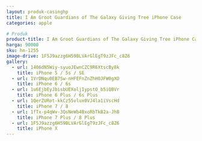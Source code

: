 ```yaml
---
layout: produk-casinghp
title: I Am Groot Guardians of The Galaxy Giving Tree iPhone Case
categories: apple

# Produk
product-title: I Am Groot Guardians of The Galaxy Giving Tree iPhone Case
harga: 90000
sku: hn-1255
image-drive: 1F5J9azzg6H59BLVArGlEgT9zJFc_c8Z6
gallery:
  - url: 1406dN5Wiy-syuoJEwnCZC9R6XtscBy8k
    title: iPhone 5 / 5s / SE
  - url: 1VrDNqu0EB7Sw-nHFEFnZnZhH0JFW0gXO
    title: iPhone 6 / 6s
  - url: 1u6EjbEyJbisbUEXoljIypstO_b5iQBVr
    title: iPhone 6 Plus / 6s Plus
  - url: 1QerZURot-kkCz55vlux0VJ4la1iVscHd
    title: iPhone 7 / 8
  - url: 1fTx-p4qWv-3QsNeWb4BxoRbTkB2a-JhB
    title: iPhone 7 Plus / 8 Plus
  - url: 1F5J9azzg6H59BLVArGlEgT9zJFc_c8Z6
    title: iPhone X
---
```

